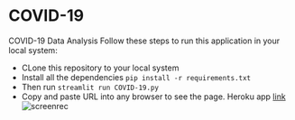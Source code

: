 # COVID-19
COVID-19 Data Analysis
Follow these steps to run this application in your local system:
* CLone this repository to your local system
* Install all the dependencies `pip install -r requirements.txt`
* Then run ``streamlit run COVID-19.py``
* Copy and paste URL into any browser to see the page.
Heroku app [link](https://covid19-rakesh.herokuapp.com/)
![screenrec](output.gif)

